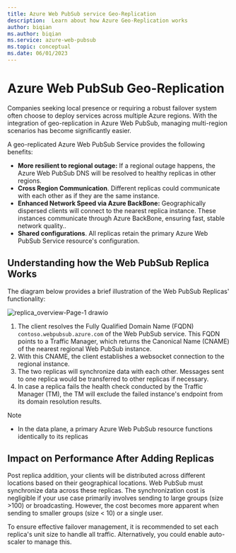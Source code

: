 ```yaml
---
title: Azure Web PubSub service Geo-Replication
description:  Learn about how Azure Geo-Replication works
author: biqian
ms.author: biqian
ms.service: azure-web-pubsub
ms.topic: conceptual
ms.date: 06/01/2023
---
```


# Azure Web PubSub Geo-Replication

Companies seeking local presence or requiring a robust failover system often choose to deploy services across multiple Azure regions. With the integration of geo-replication in Azure Web PubSub, managing multi-region scenarios has become significantly easier.

A geo-replicated Azure Web PubSub Service provides the following benefits:

* **More resilient to regional outage:** If a regional outage happens, the Azure Web PubSub DNS will be resolved to healthy replicas in other regions.
* **Cross Region Communication**. Different replicas could communicate with each other as if they are the same instance.
* **Enhanced Network Speed via Azure BackBone:** Geographically dispersed clients will connect to the nearest replica instance. These instances communicate through Azure BackBone, ensuring fast, stable network quality..
* **Shared configurations**. All replicas retain the primary Azure Web PubSub Service resource's configuration. 

## Understanding how the Web PubSub Replica Works

The diagram below provides a brief illustration of the Web PubSub Replicas' functionality:

![replica_overview-Page-1 drawio](https://github.com/bjqian/azure-docs/assets/16233725/80241a26-d0cf-4dc6-876d-df29d441639a)

1. The client resolves the Fully Qualified Domain Name (FQDN) `contoso.webpubsub.azure.com` of the Web PubSub service. This FQDN points to a Traffic Manager, which returns the  Canonical Name (CNAME) of the nearest regional Web PubSub instance.
2. With this CNAME, the client establishes a websocket connection to the regional instance.
3. The two replicas will synchronize data with each other. Messages sent to one replica would be transferred to other replicas if necessary.
4. In case a replica fails the health check conducted by the Traffic Manager (TM), the TM will exclude the failed instance's endpoint from its domain resolution results.

> [!NOTE]
> * In the data plane, a primary Azure Web PubSub resource functions identically to its replicas

## Impact on Performance After Adding Replicas

Post replica addition, your clients will be distributed across different locations based on their geographical locations. Web PubSub must synchronize data across these replicas. The synchronization cost is negligible if your use case primarily involves sending to large groups (size >100) or broadcasting. However, the cost becomes more apparent when sending to smaller groups (size < 10) or a single user.

To ensure effective failover management, it is recommended to set each replica's unit size to handle all traffic. Alternatively, you could enable auto-scaler to manage this.
